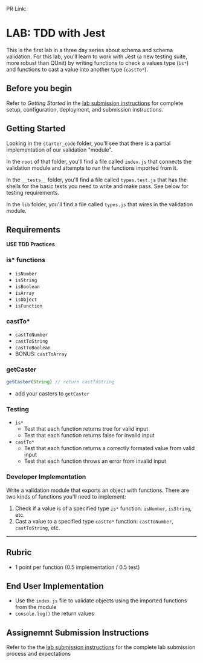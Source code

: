 PR Link: 

# LAB: TDD with Jest

This is the first lab in a three day series about schema and schema
validation. For this lab, you'll learn to work with Jest (a new
testing suite, more robust than QUnit) by writing functions to
check a values type (`is*`) and functions to cast a value into
another type (`castTo*`).

## Before you begin

Refer to *Getting Started*  in the [lab submission instructions](../../../reference/submission-instructions/labs/README.md) for complete setup, configuration, deployment, and submission instructions.

## Getting Started

Looking in the `starter_code` folder, you'll see that there is a partial implementation
of our validation "module". 

In the `root` of that folder, you'll find a file called `index.js` that connects the
validation module and attempts to run the functions imported from it.

In the `__tests__` folder, you'll find a file called `types.test.js`
that has the shells for the basic tests you need to write and make pass.
See below for testing requirements.

In the `lib` folder, you'll find a file called `types.js` that wires in the
validation module.

## Requirements

**USE TDD Practices**

### is* functions

* `isNumber`
* `isString`
* `isBoolean`
* `isArray`
* `isObject`
* `isFunction`

### castTo*

* `castToNumber`
* `castToString`
* `castToBoolean`
* BONUS: `castToArray`

### getCaster

```js
getCaster(String) // return castToString
```

* add your casters to `getCaster`

### Testing

* `is*`
    * Test that each function returns true for valid input
    * Test that each function returns false for invalid input
* `castTo*`
    * Test that each function returns a correctly formated value from valid input
    * Test that each function throws an error from invalid input

### Developer Implementation

Write a validation module that exports an object with functions. There are
two kinds of functions you'll need to implement:

1. Check if a value is of a specified type `is*` function:
    `isNumber`, `isString`, etc.
2. Cast a value to a specified type `castTo*` function:
    `castToNumber`, `castToString`, etc.

---

## Rubric

* 1 point per function (0.5 implementation / 0.5 test)

## End User Implementation
* Use the `index.js` file to validate objects using the imported functions
    from the module
* `console.log()` the return values


## Assignemnt Submission Instructions

Refer to the the [lab submission instructions](../../../reference/submission-instructions/labs/README.md) for the complete lab submission process and expectations


